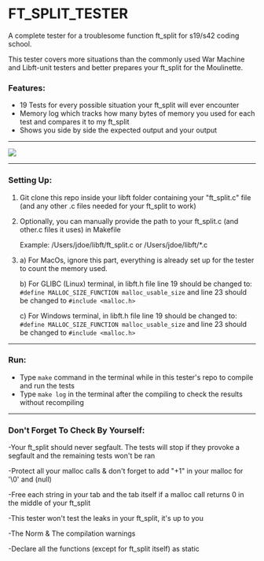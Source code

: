 # FT_SPLIT_TESTER
A complete tester for a troublesome function ft_split for s19/s42 coding school.

This tester covers more situations than the commonly used War Machine and Libft-unit testers and better prepares your ft_split for the Moulinette.



### Features:
- 19 Tests for every possible situation your ft_split will ever encounter
- Memory log which tracks how many bytes of memory you used for each test and compares it to my ft_split
- Shows you side by side the expected output and your output

--------------------------------------------------------------------------------------------------------------------------------------

![](Images/gif.gif)

--------------------------------------------------------------------------------------------------------------------------------------
### Setting Up:
1) Git clone this repo inside your libft folder containing your "ft_split.c" file (and any other .c files needed for your ft_split to work)


2) Optionally, you can manually provide the path to your ft_split.c (and other.c files it uses) in Makefile

      Example: /Users/jdoe/libft/ft_split.c     or    /Users/jdoe/libft/*.c 
   
3) a) For MacOs, ignore this part, everything is already set up for the tester to count the memory used.

   b) For GLIBC (Linux) terminal, in libft.h file line 19 should be changed to: `#define MALLOC_SIZE_FUNCTION malloc_usable_size`
      and line 23 should be changed to `#include <malloc.h>`
      
   c) For Windows terminal, in libft.h file line 19 should be changed to: `#define MALLOC_SIZE_FUNCTION malloc_usable_size`
      and line 23 should be changed to `#include <malloc.h>`
      
--------------------------------------------------------------------------------------------------------------------------------------
### Run:
- Type `make` command in the terminal while in this tester's repo to compile and run the tests
- Type `make log` in the terminal after the compiling to check the results without recompiling


--------------------------------------------------------------------------------------------------------------------------------------
### Don't Forget To Check By Yourself:

-Your ft_split should never segfault. The tests will stop if they provoke a segfault and the remaining tests won't be ran

-Protect all your malloc calls & don't forget to add "+1" in your malloc for '\0' and (null)

-Free each string in your tab and the tab itself if a malloc call returns 0 in the middle of your ft_split

-This tester won't test the leaks in your ft_split, it's up to you

-The Norm & The compilation warnings

-Declare all the functions (except for ft_split itself) as static
